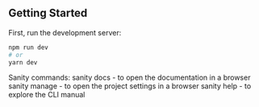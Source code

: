 
## Getting Started

First, run the development server:

```bash
npm run dev
# or
yarn dev
```
Sanity commands: 
sanity docs - to open the documentation in a browser
sanity manage - to open the project settings in a browser
sanity help - to explore the CLI manual